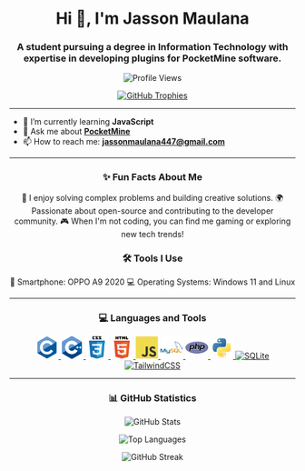 <h1 align="center">Hi 👋, I'm Jasson Maulana</h1>
<h3 align="center">A student pursuing a degree in Information Technology with expertise in developing plugins for PocketMine software.</h3>

<p align="center">
  <img src="https://komarev.com/ghpvc/?username=jasson44&label=Profile%20views&color=fab700&style=flat-square" alt="Profile Views" />
</p>

<p align="center">
  <a href="https://github.com/ryo-ma/github-profile-trophy">
    <img src="https://github-profile-trophy.vercel.app/?username=jasson44&theme=radical&margin-w=15&margin-h=15" alt="GitHub Trophies" />
  </a>
</p>

---

- 🌱 I’m currently learning **JavaScript**  
- 💬 Ask me about **[PocketMine](https://github.com/pmmp/PocketMine-MP)**  
- 📫 How to reach me: **jassonmaulana447@gmail.com**

---

<h3 align="center">✨ Fun Facts About Me</h3>
<p align="center">
  🚀 I enjoy solving complex problems and building creative solutions.  
  🌍 Passionate about open-source and contributing to the developer community.  
  🎮 When I'm not coding, you can find me gaming or exploring new tech trends!
</p>

<h3 align="center">🛠️ Tools I Use</h3>
<p align="center">
  📱 Smartphone: OPPO A9 2020  
  💻 Operating Systems: Windows 11 and Linux  
</p>

---

<h3 align="center">💻 Languages and Tools</h3>
<p align="center">
  <a href="https://www.cprogramming.com/" target="_blank" rel="noreferrer">
    <img src="https://raw.githubusercontent.com/devicons/devicon/master/icons/c/c-original.svg" alt="C" width="40" height="40"/>
  </a>
  <a href="https://www.w3schools.com/cpp/" target="_blank" rel="noreferrer">
    <img src="https://raw.githubusercontent.com/devicons/devicon/master/icons/cplusplus/cplusplus-original.svg" alt="C++" width="40" height="40"/>
  </a>
  <a href="https://www.w3schools.com/css/" target="_blank" rel="noreferrer">
    <img src="https://raw.githubusercontent.com/devicons/devicon/master/icons/css3/css3-original-wordmark.svg" alt="CSS3" width="40" height="40"/>
  </a>
  <a href="https://www.w3.org/html/" target="_blank" rel="noreferrer">
    <img src="https://raw.githubusercontent.com/devicons/devicon/master/icons/html5/html5-original-wordmark.svg" alt="HTML5" width="40" height="40"/>
  </a>
  <a href="https://developer.mozilla.org/en-US/docs/Web/JavaScript" target="_blank" rel="noreferrer">
    <img src="https://raw.githubusercontent.com/devicons/devicon/master/icons/javascript/javascript-original.svg" alt="JavaScript" width="40" height="40"/>
  </a>
  <a href="https://www.mysql.com/" target="_blank" rel="noreferrer">
    <img src="https://raw.githubusercontent.com/devicons/devicon/master/icons/mysql/mysql-original-wordmark.svg" alt="MySQL" width="40" height="40"/>
  </a>
  <a href="https://www.php.net" target="_blank" rel="noreferrer">
    <img src="https://raw.githubusercontent.com/devicons/devicon/master/icons/php/php-original.svg" alt="PHP" width="40" height="40"/>
  </a>
  <a href="https://www.python.org" target="_blank" rel="noreferrer">
    <img src="https://raw.githubusercontent.com/devicons/devicon/master/icons/python/python-original.svg" alt="Python" width="40" height="40"/>
  </a>
  <a href="https://www.sqlite.org/" target="_blank" rel="noreferrer">
    <img src="https://www.vectorlogo.zone/logos/sqlite/sqlite-icon.svg" alt="SQLite" width="40" height="40"/>
  </a>
  <a href="https://tailwindcss.com/" target="_blank" rel="noreferrer">
    <img src="https://www.vectorlogo.zone/logos/tailwindcss/tailwindcss-icon.svg" alt="TailwindCSS" width="40" height="40"/>
  </a>
</p>

---

<h3 align="center">📊 GitHub Statistics</h3>
<p align="center">
  <img src="https://github-readme-stats.vercel.app/api?username=jasson44&show_icons=true&theme=dark&locale=en" alt="GitHub Stats" />
</p>
<p align="center">
  <img src="https://github-readme-stats.vercel.app/api/top-langs?username=jasson44&show_icons=true&theme=dark&locale=en&layout=compact" alt="Top Languages" />
</p>
<p align="center">
  <img src="https://github-readme-streak-stats.herokuapp.com/?user=jasson44&theme=dark" alt="GitHub Streak" />
</p>

